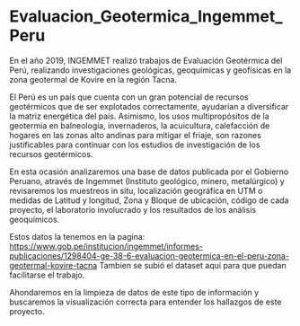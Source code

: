 # Evaluacion_Geotermica_Ingemmet_Peru
En el año 2019, INGEMMET realizó trabajos de Evaluación Geotérmica del Perú, realizando investigaciones geológicas, geoquímicas y geofísicas en la zona geotermal de Kovire en la región Tacna.

El Perú es un país que cuenta con un gran potencial de recursos geotérmicos que de ser explotados correctamente, ayudarían a diversificar la matriz energética del país. Asimismo, los usos multipropósitos de la geotermia en balneología, invernaderos, la acuicultura, calefacción de hogares en las zonas alto andinas para mitigar el friaje, son razones justificables para continuar con los estudios de investigación de los recursos geotérmicos.

En esta ocasión analizaremos una base de datos publicada por el Gobierno Peruano, através de Ingemmet (Instituto geológico, minero, metalúrgico) y revisaremos los muestreos in situ, localización geográfica en UTM o medidas de Latitud y longitud, Zona y Bloque de ubicación, código de cada proyecto, el laboratorio involucrado y los resultados de los análisis geoquímicos.

Estos datos la tenemos en la pagina: https://www.gob.pe/institucion/ingemmet/informes-publicaciones/1298404-ge-38-6-evaluacion-geotermica-en-el-peru-zona-geotermal-kovire-tacna
Tambien se subió el dataset aquí para que puedan facilitarse el trabajo.

Ahondaremos en la limpieza de datos de este tipo de información y buscaremos la visualización correcta para entender los hallazgos de este proyecto.
